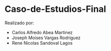# Caso-de-Estudios-Final

Realizado por:
- Carlos Alfredo Abea Martinez
- Joseph Moises Vargas Rodriguez
- Rene Nicolas Sandoval Lagos
